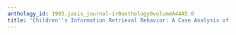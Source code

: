 ```yaml
---
anthology_id: 1993.jasis_journal-ir0anthology0volumeA44A5.0
title: 'Children''s Information Retrieval Behavior: A Case Analysis of an OPAC'
---
```

